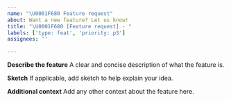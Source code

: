 ```yaml
---
name: "\U0001F680 Feature request"
about: Want a new feature? Let us know!
title: "\U0001F680 [Feature request] - "
labels: ['type: feat', 'priority: p3']
assignees: ''

---
```


**Describe the feature**
A clear and concise description of what the feature is.

**Sketch**
If applicable, add sketch to help explain your idea.

**Additional context**
Add any other context about the feature here.
